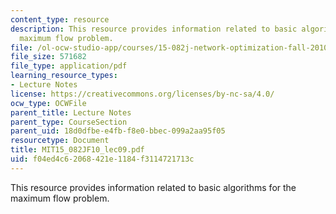 ```yaml
---
content_type: resource
description: This resource provides information related to basic algorithms for the
  maximum flow problem.
file: /ol-ocw-studio-app/courses/15-082j-network-optimization-fall-2010/f04ed4c62068421e1184f3114721713c_MIT15_082JF10_lec09.pdf
file_size: 571682
file_type: application/pdf
learning_resource_types:
- Lecture Notes
license: https://creativecommons.org/licenses/by-nc-sa/4.0/
ocw_type: OCWFile
parent_title: Lecture Notes
parent_type: CourseSection
parent_uid: 18d0dfbe-e4fb-f8e0-bbec-099a2aa95f05
resourcetype: Document
title: MIT15_082JF10_lec09.pdf
uid: f04ed4c6-2068-421e-1184-f3114721713c
---
```

This resource provides information related to basic algorithms for the maximum flow problem.